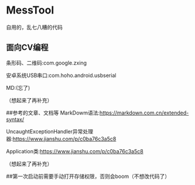 # MessTool
自用的，乱七八糟的代码


## 面向CV编程 
条形码、二维码:com.google.zxing

安卓系统USB串口:com.hoho.android.usbserial

MD:(忘了)


（想起来了再补充）



##参考的文章、文档等
MarkDowm语法:<https://markdown.com.cn/extended-syntax/>

UncaughtExceptionHandler异常处理器:<https://www.jianshu.com/p/c0ba76c3a5c8>

Application类:<https://www.jianshu.com/p/c0ba76c3a5c8>


（想起来了再补充）


##第一次启动前需要手动打开存储权限，否则会boom（不想改代码了）